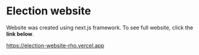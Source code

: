 # Election website

Website was created using next.js framework. To see full website, click the **link below**.

https://election-website-rho.vercel.app
